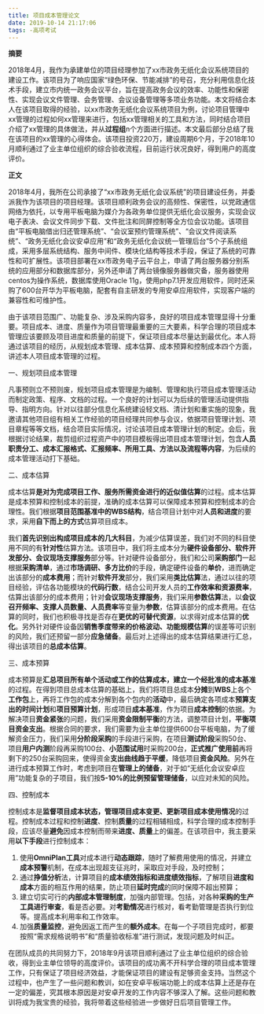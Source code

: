 ```yaml
---
title: 项目成本管理论文
date: 2019-10-14 21:17:06
tags: -高项考试
---
```


**摘要**

2018年4月，我作为承建单位的项目经理参加了xx市政务无纸化会议系统项目的建设工作。该项目为了响应国家“绿色环保、节能减排”的号召，充分利用信息化技术手段，建立市内统一政务会议平台，旨在提高政务会议的效率、功能性和保密性、实现会议文件管理、会务管理、会议设备管理等多项业务功能。本文将结合本人在该项目取得的经验，以xx市政务无纸化会议系统项目为例，讨论项目管理中xx管理的过程如何xx管理来进行，包括xx管理相关的工具和方法，同时结合项目介绍了xx管理的具体做法，并从**过程组**n个方面进行描述。本文最后部分总结了我在该项目的xx管理的心得体会。该项目投资220万，建设周期6个月，于2018年10月顺利通过了业主单位组织的综合验收流程，目前运行状况良好，得到用户的高度评价。

<!---more--->

**正文**

2018年4月，我所在公司承接了“xx市政务无纸化会议系统”的项目建设任务，并委派我作为该项目的项目经理。该项目顺利政务会议的高频性、保密性，以党政通信网络为依托，以专用平板电脑为媒介为各政务单位提供无纸化会议服务，实现会议电子表决、会议文件同步下载、文件批注和同屏控制等全方位会议功能。该项目由“平板电脑借出归还管理系统”、“会议室预约管理系统”、“会议文件阅读系统”、“政务无纸化会议安卓应用”和“政务无纸化会议统一管理后台”5个子系统组成，采用多层系统结构、服务中间件、模块化结构等技术手段，保证了系统的可靠性和可扩展性。该项目部署在xx市政务电子云平台上，申请了两台服务器分别系统的应用部分和数据库部分，另外还申请了两台镜像服务器做灾备，服务器使用centos为操作系统，数据库使用Oracle 11g，使用php7.1开发应用软件，同时还采购了600台开华为平板电脑，配套有自主研发的专用安卓应用软件，实现客户端的兼容性和可维护性。

由于该项目范围广、功能复杂、涉及采购内容多，良好的项目成本管理显得十分重要。项目成本、进度、质量作为项目管理最重要的三大要素，科学合理的项目成本管理应该要顾及项目进度和质量的前提下，保证项目成本尽量达到最优化。本人将通过该项目的经历，从规划成本管理、成本估算、成本预算和控制成本四个方面，讲述本人项目成本管理的过程。

一、规划项目成本管理

凡事预则立不预则废，规划项目成本管理是为编制、管理和执行项目成本管理活动而制定政策、程序、文档的过程。一个良好的计划可以为后续的管理活动提供指导、指明方向。针对以往部分信息化系统建设轻文档、清计划和重实施的现象，我邀请其他项目组有相关工作经验的项目经理共同参与会议，依据项目管理计划、项目章程等等文档，结合项目实际情况，讨论该项目成本管理计划的制定。会后，我根据讨论结果，裁剪组织过程资产中的项目模板得出项目成本管理计划，包含**人员职责分工、成本汇报格式、汇报频率、所用工具、方法以及流程等内容**，为后续的成本管理活动打下基础。

二、成本估算

成本估算**是对为完成项目工作、服务所需资金进行的近似值估算**的过程。成本估算是成本预算和控制成本的前提，准确的成本估算可以保障成本预算和控制成本的合理性。我们根据**项目范围基准中的WBS结构**，结合项目计划中对**人员和进度**的要求，采用**自下而上的方式**估算项目成本。

我们**首先识别出构成项目成本的几大科目**，为减少估算误差，我们对不同的科目使用不同的有**针对性**估算方法。该项目中，我们将主成本分为**硬件设备部分、软件开发部分、会议现场支撑服务**部分等。针对硬件设备部分，我们和公司**采购部门**一起根据**采购清单**，通过**市场调研、多方比价**的手段，确定硬件设备的**单价**，进而确定出该部分的**成本费用**；而针对**软件开发**部分，我们采用**类比估算**法，通过以往的项目经验，评估各功能模块的**代码行数**，结合公司开发人员的**工作效率和资源费率**，估算出该部分的成本费用；针对**会议现场支撑服务**，我们采用**参数估算**法，以**会议召开频率、支撑人员数量、人员费率**等变量为**参数**，估算该部分的成本费用。在估算的同时，我们也积极寻找是否存在**更优的可替代资源**，以求得对成本估算的**优化**。另外针对硬件设备因**销售季度带来的价格波动、功能规模估算**的误差等可识别的风险，我们还预留一部分**应急储备**。最后对上述得出的成本估算结果进行汇总，得出该项目的**总成本估算**。

三、成本预算

成本预算是**汇总项目所有单个活动或工作的估算成本，建立一个经批准的成本基准**的过程。在得到项目总成本估算的基础上，我们将项目总成本**分摊**到**WBS**上各个**工作包**上，再将工作包的成本分解到各个包内的**活动**中，最后确定各项成本**预算支出的时间计划**和**项目预算计划**，形成项目**成本基准**，作为项目**成本控制**的依据。为解决项目**资金紧张**的问题，我们采用**资金限制平衡**的方法，调整项目计划，**平衡项目资金支出**。根据合同的要求，我们需要为业主单位提供600台平板电脑，为了缓解资金压力，我们采用**分阶段采购**的手段进行采购，在项目**测试阶段**采购50台、项目**用户内测**阶段再采购100台、**小范围试用**时采购200台，**正式推广使用前**再将剩下的250台采购回来，使得资金**支出曲线趋于平缓**，降低项目**资金风险**。另外在进行成本预算工作时，考虑到项目在**管理上的储备**，对于如“无纸化会议安卓应用”功能复杂的子项目，我们按**5-10%的比例预留管理储备**，以应对未知的风险。

四、控制成本

控制成本是**监督项目成本状态，管理项目成本变更、更新项目成本使用情况**的过程。控制成本过程和控制**进度**、控制**质量**的过程相辅相成，科学合理的成本控制手段，应该尽量**避免**因成本控制而带来**进度、质量**上的偏差。在该项目中，我主要采用**以下手段**进行控制成本：

1. 使用**OmniPlan工具**对成本进行**动态跟踪**，随时了解费用使用的情况，并建立**成本预警**机制，在成本出现超支征兆时，采取应对手段，及时控制；
2. 通过**挣值分析**法，计算项目的**成本绩效指标和进度绩效指标**，了解项目**进度和成本**方面的相互作用的结果，防止项目**延时完成**的同时保障不超出预算；
3. 建立切实可行的**内部成本管理制度**，加强内部管理。包括，对各种**采购的生产工具进行审查**，看是否必要。对**考勤情况**进行核对，看考勤管理是否执行到位等。提高成本利用率和工作效率。
4. 加强**质量监控**，避免因返工而产生的**额外成本**。在每一个子项目完成时，都要按照“需求规格说明书”和“质量验收标准”进行测试，发现问题及时纠正。



在团队成员的共同努力下，2018年9月该项目顺利通过了业主单位组织的综合验收，得到业主单位领导的高度评价。该项目的成功离不开科学合理的项目成本管理工作，只有保证了项目经济效益，才能保证项目的建设有足够资金支持。当然这个过程中，也产生了一些问题和教训，如在安卓平板端功能上的成本估算上还是存在一定的偏差，究其根本原因是对安卓开发的工作内容不够深入了解。这些问题和教训将成为我宝贵的经验，我将带着这些经验进一步做好日后项目管理工作。

